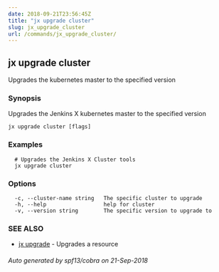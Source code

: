 ```yaml
---
date: 2018-09-21T23:56:45Z
title: "jx upgrade cluster"
slug: jx_upgrade_cluster
url: /commands/jx_upgrade_cluster/
---
```

## jx upgrade cluster

Upgrades the kubernetes master to the specified version

### Synopsis

Upgrades the Jenkins X kubernetes master to the specified version

```
jx upgrade cluster [flags]
```

### Examples

```
  # Upgrades the Jenkins X Cluster tools
  jx upgrade cluster
```

### Options

```
  -c, --cluster-name string   The specific cluster to upgrade
  -h, --help                  help for cluster
  -v, --version string        The specific version to upgrade to
```

### SEE ALSO

* [jx upgrade](/commands/jx_upgrade/)	 - Upgrades a resource

###### Auto generated by spf13/cobra on 21-Sep-2018
